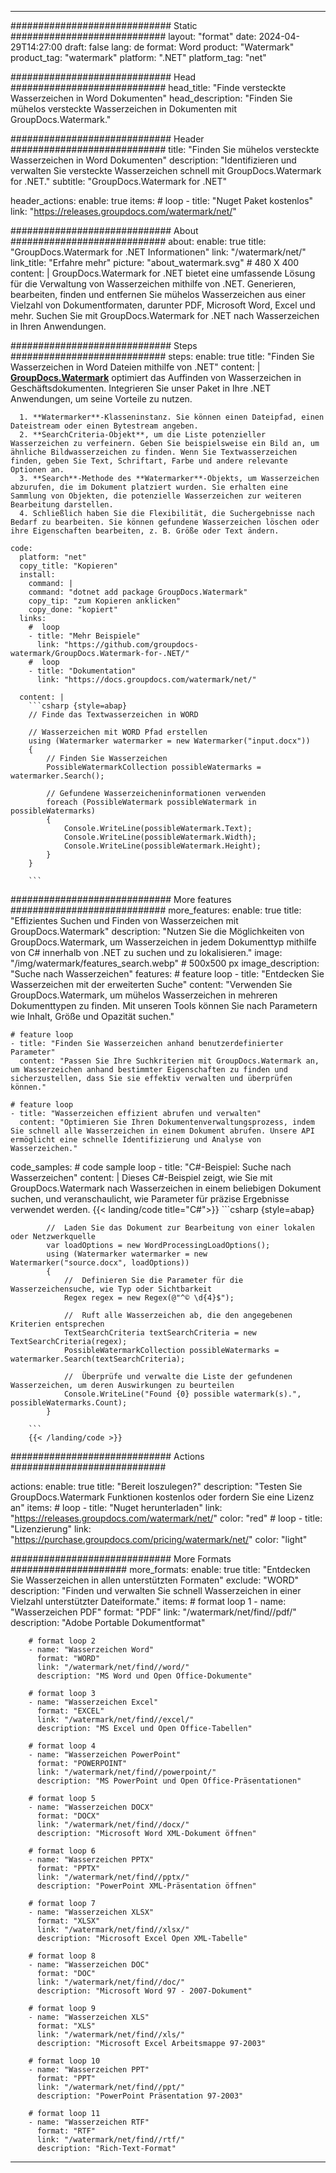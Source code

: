 
---
############################# Static ############################
layout: "format"
date:  2024-04-29T14:27:00
draft: false
lang: de
format: Word
product: "Watermark"
product_tag: "watermark"
platform: ".NET"
platform_tag: "net"

############################# Head ############################
head_title: "Finde versteckte Wasserzeichen in Word Dokumenten"
head_description: "Finden Sie mühelos versteckte Wasserzeichen in Dokumenten mit GroupDocs.Watermark."

############################# Header ############################
title: "Finden Sie mühelos versteckte Wasserzeichen in Word Dokumenten" 
description: "Identifizieren und verwalten Sie versteckte Wasserzeichen schnell mit GroupDocs.Watermark for .NET."
subtitle: "GroupDocs.Watermark for .NET" 

header_actions:
  enable: true
  items:
    #  loop
    - title: "Nuget Paket kostenlos"
      link: "https://releases.groupdocs.com/watermark/net/"
      
############################# About ############################
about:
    enable: true
    title: "GroupDocs.Watermark for .NET Informationen"
    link: "/watermark/net/"
    link_title: "Erfahre mehr"
    picture: "about_watermark.svg" # 480 X 400
    content: |
       GroupDocs.Watermark for .NET bietet eine umfassende Lösung für die Verwaltung von Wasserzeichen mithilfe von .NET. Generieren, bearbeiten, finden und entfernen Sie mühelos Wasserzeichen aus einer Vielzahl von Dokumentformaten, darunter PDF, Microsoft Word, Excel und mehr. Suchen Sie mit GroupDocs.Watermark for .NET nach Wasserzeichen in Ihren Anwendungen.

############################# Steps ############################
steps:
    enable: true
    title: "Finden Sie Wasserzeichen in Word Dateien mithilfe von .NET"
    content: |
      **[GroupDocs.Watermark](https://products.groupdocs.com/watermark/net/)** optimiert das Auffinden von Wasserzeichen in Geschäftsdokumenten. Integrieren Sie unser Paket in Ihre .NET Anwendungen, um seine Vorteile zu nutzen.
      
      1. **Watermarker**-Klasseninstanz. Sie können einen Dateipfad, einen Dateistream oder einen Bytestream angeben.
      2. **SearchCriteria-Objekt**, um die Liste potenzieller Wasserzeichen zu verfeinern. Geben Sie beispielsweise ein Bild an, um ähnliche Bildwasserzeichen zu finden. Wenn Sie Textwasserzeichen finden, geben Sie Text, Schriftart, Farbe und andere relevante Optionen an.
      3. **Search**-Methode des **Watermarker**-Objekts, um Wasserzeichen abzurufen, die im Dokument platziert wurden. Sie erhalten eine Sammlung von Objekten, die potenzielle Wasserzeichen zur weiteren Bearbeitung darstellen.
      4. Schließlich haben Sie die Flexibilität, die Suchergebnisse nach Bedarf zu bearbeiten. Sie können gefundene Wasserzeichen löschen oder ihre Eigenschaften bearbeiten, z. B. Größe oder Text ändern.
   
    code:
      platform: "net"
      copy_title: "Kopieren"
      install:
        command: |
        command: "dotnet add package GroupDocs.Watermark"
        copy_tip: "zum Kopieren anklicken"
        copy_done: "kopiert"
      links:
        #  loop
        - title: "Mehr Beispiele"
          link: "https://github.com/groupdocs-watermark/GroupDocs.Watermark-for-.NET/"
        #  loop
        - title: "Dokumentation"
          link: "https://docs.groupdocs.com/watermark/net/"
          
      content: |
        ```csharp {style=abap}
        // Finde das Textwasserzeichen in WORD

        // Wasserzeichen mit WORD Pfad erstellen
        using (Watermarker watermarker = new Watermarker("input.docx"))
        {
            // Finden Sie Wasserzeichen
            PossibleWatermarkCollection possibleWatermarks = watermarker.Search();

            // Gefundene Wasserzeicheninformationen verwenden
            foreach (PossibleWatermark possibleWatermark in possibleWatermarks)
            {
                Console.WriteLine(possibleWatermark.Text);
                Console.WriteLine(possibleWatermark.Width);
                Console.WriteLine(possibleWatermark.Height);
            }
        }
        
        ```            

############################# More features ############################
more_features:
  enable: true
  title: "Effizientes Suchen und Finden von Wasserzeichen mit GroupDocs.Watermark"
  description: "Nutzen Sie die Möglichkeiten von GroupDocs.Watermark, um Wasserzeichen in jedem Dokumenttyp mithilfe von C# innerhalb von .NET zu suchen und zu lokalisieren."
  image: "/img/watermark/features_search.webp" # 500x500 px
  image_description: "Suche nach Wasserzeichen"
  features:
    # feature loop
    - title: "Entdecken Sie Wasserzeichen mit der erweiterten Suche"
      content: "Verwenden Sie GroupDocs.Watermark, um mühelos Wasserzeichen in mehreren Dokumenttypen zu finden. Mit unseren Tools können Sie nach Parametern wie Inhalt, Größe und Opazität suchen."

    # feature loop
    - title: "Finden Sie Wasserzeichen anhand benutzerdefinierter Parameter"
      content: "Passen Sie Ihre Suchkriterien mit GroupDocs.Watermark an, um Wasserzeichen anhand bestimmter Eigenschaften zu finden und sicherzustellen, dass Sie sie effektiv verwalten und überprüfen können."

    # feature loop
    - title: "Wasserzeichen effizient abrufen und verwalten"
      content: "Optimieren Sie Ihren Dokumentenverwaltungsprozess, indem Sie schnell alle Wasserzeichen in einem Dokument abrufen. Unsere API ermöglicht eine schnelle Identifizierung und Analyse von Wasserzeichen."
      
  code_samples:
    # code sample loop
    - title: "C#-Beispiel: Suche nach Wasserzeichen"
      content: |
        Dieses C#-Beispiel zeigt, wie Sie mit GroupDocs.Watermark nach Wasserzeichen in einem beliebigen Dokument suchen, und veranschaulicht, wie Parameter für präzise Ergebnisse verwendet werden.
        {{< landing/code title="C#">}}
        ```csharp {style=abap}
        
            //  Laden Sie das Dokument zur Bearbeitung von einer lokalen oder Netzwerkquelle
            var loadOptions = new WordProcessingLoadOptions();
            using (Watermarker watermarker = new Watermarker("source.docx", loadOptions))
            {
                //  Definieren Sie die Parameter für die Wasserzeichensuche, wie Typ oder Sichtbarkeit
                Regex regex = new Regex(@"^© \d{4}$");

                //  Ruft alle Wasserzeichen ab, die den angegebenen Kriterien entsprechen
                TextSearchCriteria textSearchCriteria = new TextSearchCriteria(regex);
                PossibleWatermarkCollection possibleWatermarks = watermarker.Search(textSearchCriteria);

                //  Überprüfe und verwalte die Liste der gefundenen Wasserzeichen, um deren Auswirkungen zu beurteilen
                Console.WriteLine("Found {0} possible watermark(s).", possibleWatermarks.Count);
            }

        ```
        {{< /landing/code >}}


############################# Actions ############################

actions:
  enable: true
  title: "Bereit loszulegen?"
  description: "Testen Sie GroupDocs.Watermark Funktionen kostenlos oder fordern Sie eine Lizenz an"
  items:
    #  loop
    - title: "Nuget herunterladen"
      link: "https://releases.groupdocs.com/watermark/net/"
      color: "red"
        #  loop
    - title: "Lizenzierung"
      link: "https://purchase.groupdocs.com/pricing/watermark/net/"
      color: "light"


############################# More Formats #####################
more_formats:
    enable: true
    title: "Entdecken Sie Wasserzeichen in allen unterstützten Formaten"
    exclude: "WORD"
    description: "Finden und verwalten Sie schnell Wasserzeichen in einer Vielzahl unterstützter Dateiformate."
    items: 
        # format loop 1
        - name: "Wasserzeichen PDF"
          format: "PDF"
          link: "/watermark/net/find//pdf/"
          description: "Adobe Portable Dokumentformat"

        # format loop 2
        - name: "Wasserzeichen Word"
          format: "WORD"
          link: "/watermark/net/find//word/"
          description: "MS Word und Open Office-Dokumente"
          
        # format loop 3
        - name: "Wasserzeichen Excel"
          format: "EXCEL"
          link: "/watermark/net/find//excel/"
          description: "MS Excel und Open Office-Tabellen"

        # format loop 4
        - name: "Wasserzeichen PowerPoint"
          format: "POWERPOINT"
          link: "/watermark/net/find//powerpoint/"
          description: "MS PowerPoint und Open Office-Präsentationen"

        # format loop 5
        - name: "Wasserzeichen DOCX"
          format: "DOCX"
          link: "/watermark/net/find//docx/"
          description: "Microsoft Word XML-Dokument öffnen"
          
        # format loop 6
        - name: "Wasserzeichen PPTX"
          format: "PPTX"
          link: "/watermark/net/find//pptx/"
          description: "PowerPoint XML-Präsentation öffnen"
          
        # format loop 7
        - name: "Wasserzeichen XLSX"
          format: "XLSX"
          link: "/watermark/net/find//xlsx/"
          description: "Microsoft Excel Open XML-Tabelle"

        # format loop 8
        - name: "Wasserzeichen DOC"
          format: "DOC"
          link: "/watermark/net/find//doc/"
          description: "Microsoft Word 97 - 2007-Dokument"

        # format loop 9
        - name: "Wasserzeichen XLS"
          format: "XLS"
          link: "/watermark/net/find//xls/"
          description: "Microsoft Excel Arbeitsmappe 97-2003"

        # format loop 10
        - name: "Wasserzeichen PPT"
          format: "PPT"
          link: "/watermark/net/find//ppt/"
          description: "PowerPoint Präsentation 97-2003"

        # format loop 11
        - name: "Wasserzeichen RTF"
          format: "RTF"
          link: "/watermark/net/find//rtf/"
          description: "Rich-Text-Format"

---